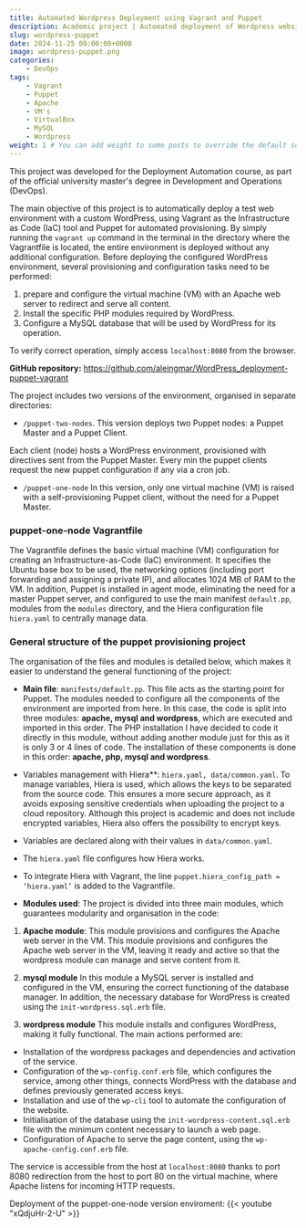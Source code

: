 ```yaml
---
title: Automated Wordpress Deployment using Vagrant and Puppet
description: Academic project | Automated deployment of Wordpress website (locally) using Vagrant as IaC tool and Puppet as provisioning tool.
slug: wordpress-puppet
date: 2024-11-25 00:00:00+0000
image: wordpress-puppet.png
categories:
    - DevOps
tags:
    - Vagrant
    - Puppet
    - Apache
    - VM's
    - VirtualBox
    - MySQL
    - Wordpress
weight: 1 # You can add weight to some posts to override the default sorting (date descending)
---
```


This project was developed for the Deployment Automation course, as part of the official university master's degree in Development and Operations (DevOps).

The main objective of this project is to automatically deploy a test web environment with a custom WordPress, using Vagrant as the Infrastructure as Code (IaC) tool and Puppet for automated provisioning. 
By simply running the `vagrant up` command in the terminal in the directory where the Vagrantfile is located, the entire environment is deployed without any additional configuration. 
Before deploying the configured WordPress environment, several provisioning and configuration tasks need to be performed:

1. prepare and configure the virtual machine (VM) with an Apache web server to redirect and serve all content.
2. Install the specific PHP modules required by WordPress.
3.	Configure a MySQL database that will be used by WordPress for its operation.

To verify correct operation, simply access `localhost:8080` from the browser.

**GitHub repository:** https://github.com/aleingmar/WordPress_deployment-puppet-vagrant


The project includes two versions of the environment, organised in separate directories:

- `/puppet-two-nodes`.
This version deploys two Puppet nodes: a Puppet Master and a Puppet Client.

Each client (node) hosts a WordPress environment, provisioned with directives sent from the Puppet Master. Every min the puppet clients request the new puppet configuration if any via a cron job.
- `/puppet-one-node`
In this version, only one virtual machine (VM) is raised with a self-provisioning Puppet client, without the need for a Puppet Master.

### puppet-one-node Vagrantfile
The Vagrantfile defines the basic virtual machine (VM) configuration for creating an Infrastructure-as-Code (IaC) environment. It specifies the Ubuntu base box to be used, the networking options (including port forwarding and assigning a private IP), and allocates 1024 MB of RAM to the VM. In addition, Puppet is installed in agent mode, eliminating the need for a master Puppet server, and configured to use the main manifest `default.pp`, modules from the `modules` directory, and the Hiera configuration file `hiera.yaml` to centrally manage data.

### General structure of the puppet provisioning project

The organisation of the files and modules is detailed below, which makes it easier to understand the general functioning of the project:

- **Main file**: `manifests/default.pp`.
This file acts as the starting point for Puppet. The modules needed to configure all the components of the environment are imported from here. In this case, the code is split into three modules: **apache, mysql and wordpress**, which are executed and imported in this order. The PHP installation I have decided to code it directly in this module, without adding another module just for this as it is only 3 or 4 lines of code. The installation of these components is done in this order: **apache, php, mysql and wordpress**.

- Variables management with Hiera**: `hiera.yaml, data/common.yaml`.
To manage variables, Hiera is used, which allows the keys to be separated from the source code. This ensures a more secure approach, as it avoids exposing sensitive credentials when uploading the project to a cloud repository. Although this project is academic and does not include encrypted variables, Hiera also offers the possibility to encrypt keys.
- Variables are declared along with their values in `data/common.yaml`.
- The `hiera.yaml` file configures how Hiera works.
- To integrate Hiera with Vagrant, the line `puppet.hiera_config_path = ‘hiera.yaml’` is added to the Vagrantfile.

- **Modules used**:
The project is divided into three main modules, which guarantees modularity and organisation in the code:

1. **Apache module**: This module provisions and configures the Apache web server in the VM.
This module provisions and configures the Apache web server in the VM, leaving it ready and active so that the wordpress module can manage and serve content from it.

2. **mysql module**
In this module a MySQL server is installed and configured in the VM, ensuring the correct functioning of the database manager. In addition, the necessary database for WordPress is created using the `init-wordpress.sql.erb` file.

3. **wordpress module**
This module installs and configures WordPress, making it fully functional. The main actions performed are:

- Installation of the wordpress packages and dependencies and activation of the service.
- Configuration of the `wp-config.conf.erb` file, which configures the service, among other things, connects WordPress with the database and defines previously generated access keys.
- Installation and use of the `wp-cli` tool to automate the configuration of the website.
- Initialisation of the database using the `init-wordpress-content.sql.erb` file with the minimum content necessary to launch a web page.
- Configuration of Apache to serve the page content, using the `wp-apache-config.conf.erb` file.


The service is accessible from the host at `localhost:8080` thanks to port 8080 redirection from the host to port 80 on the virtual machine, where Apache listens for incoming HTTP requests.

Deployment of the puppet-one-node version enviroment:
{{< youtube "xQdjuHr-2-U" >}}